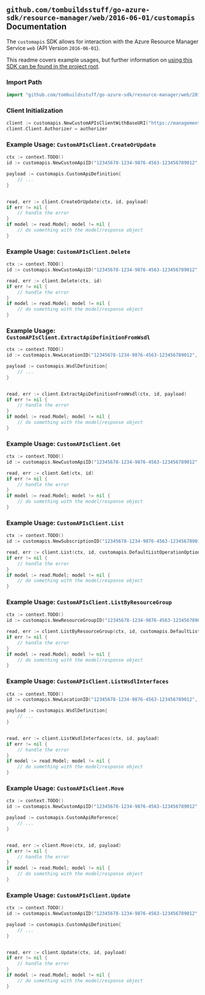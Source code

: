 
## `github.com/tombuildsstuff/go-azure-sdk/resource-manager/web/2016-06-01/customapis` Documentation

The `customapis` SDK allows for interaction with the Azure Resource Manager Service `web` (API Version `2016-06-01`).

This readme covers example usages, but further information on [using this SDK can be found in the project root](https://github.com/tombuildsstuff/go-azure-sdk/tree/main/docs).

### Import Path

```go
import "github.com/tombuildsstuff/go-azure-sdk/resource-manager/web/2016-06-01/customapis"
```


### Client Initialization

```go
client := customapis.NewCustomAPIsClientWithBaseURI("https://management.azure.com")
client.Client.Authorizer = authorizer
```


### Example Usage: `CustomAPIsClient.CreateOrUpdate`

```go
ctx := context.TODO()
id := customapis.NewCustomApiID("12345678-1234-9876-4563-123456789012", "example-resource-group", "customApiValue")

payload := customapis.CustomApiDefinition{
	// ...
}


read, err := client.CreateOrUpdate(ctx, id, payload)
if err != nil {
	// handle the error
}
if model := read.Model; model != nil {
	// do something with the model/response object
}
```


### Example Usage: `CustomAPIsClient.Delete`

```go
ctx := context.TODO()
id := customapis.NewCustomApiID("12345678-1234-9876-4563-123456789012", "example-resource-group", "customApiValue")

read, err := client.Delete(ctx, id)
if err != nil {
	// handle the error
}
if model := read.Model; model != nil {
	// do something with the model/response object
}
```


### Example Usage: `CustomAPIsClient.ExtractApiDefinitionFromWsdl`

```go
ctx := context.TODO()
id := customapis.NewLocationID("12345678-1234-9876-4563-123456789012", "locationValue")

payload := customapis.WsdlDefinition{
	// ...
}


read, err := client.ExtractApiDefinitionFromWsdl(ctx, id, payload)
if err != nil {
	// handle the error
}
if model := read.Model; model != nil {
	// do something with the model/response object
}
```


### Example Usage: `CustomAPIsClient.Get`

```go
ctx := context.TODO()
id := customapis.NewCustomApiID("12345678-1234-9876-4563-123456789012", "example-resource-group", "customApiValue")

read, err := client.Get(ctx, id)
if err != nil {
	// handle the error
}
if model := read.Model; model != nil {
	// do something with the model/response object
}
```


### Example Usage: `CustomAPIsClient.List`

```go
ctx := context.TODO()
id := customapis.NewSubscriptionID("12345678-1234-9876-4563-123456789012")

read, err := client.List(ctx, id, customapis.DefaultListOperationOptions())
if err != nil {
	// handle the error
}
if model := read.Model; model != nil {
	// do something with the model/response object
}
```


### Example Usage: `CustomAPIsClient.ListByResourceGroup`

```go
ctx := context.TODO()
id := customapis.NewResourceGroupID("12345678-1234-9876-4563-123456789012", "example-resource-group")

read, err := client.ListByResourceGroup(ctx, id, customapis.DefaultListByResourceGroupOperationOptions())
if err != nil {
	// handle the error
}
if model := read.Model; model != nil {
	// do something with the model/response object
}
```


### Example Usage: `CustomAPIsClient.ListWsdlInterfaces`

```go
ctx := context.TODO()
id := customapis.NewLocationID("12345678-1234-9876-4563-123456789012", "locationValue")

payload := customapis.WsdlDefinition{
	// ...
}


read, err := client.ListWsdlInterfaces(ctx, id, payload)
if err != nil {
	// handle the error
}
if model := read.Model; model != nil {
	// do something with the model/response object
}
```


### Example Usage: `CustomAPIsClient.Move`

```go
ctx := context.TODO()
id := customapis.NewCustomApiID("12345678-1234-9876-4563-123456789012", "example-resource-group", "customApiValue")

payload := customapis.CustomApiReference{
	// ...
}


read, err := client.Move(ctx, id, payload)
if err != nil {
	// handle the error
}
if model := read.Model; model != nil {
	// do something with the model/response object
}
```


### Example Usage: `CustomAPIsClient.Update`

```go
ctx := context.TODO()
id := customapis.NewCustomApiID("12345678-1234-9876-4563-123456789012", "example-resource-group", "customApiValue")

payload := customapis.CustomApiDefinition{
	// ...
}


read, err := client.Update(ctx, id, payload)
if err != nil {
	// handle the error
}
if model := read.Model; model != nil {
	// do something with the model/response object
}
```
